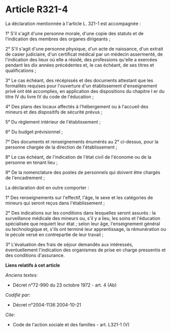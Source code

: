 # Article R321-4

La déclaration mentionnée à l'article L. 321-1 est accompagnée : 

1° S'il s'agit d'une personne morale, d'une copie des statuts et de l'indication des membres des organes dirigeants ; 

2° S'il s'agit d'une personne physique, d'un acte de naissance, d'un extrait de casier judiciaire, d'un certificat médical
par un médecin assermenté, de l'indication des lieux où elle a résidé, des professions qu'elle a exercées pendant les dix
années précédentes et, le cas échéant, de ses titres et qualifications ; 

3° Le cas échéant, des récépissés et des documents attestant que les formalités requises pour l'ouverture d'un établissement
d'enseignement privé ont été accomplies, en application des dispositions du chapitre I er du titre IV du livre IV du code de
l'éducation ; 

4° Des plans des locaux affectés à l'hébergement ou à l'accueil des mineurs et des dispositifs de sécurité prévus ; 

5° Du règlement intérieur de l'établissement ; 

6° Du budget prévisionnel ; 

7° Des documents et renseignements énumérés au 2° ci-dessus, pour la personne chargée de la direction de l'établissement ; 

8° Le cas échéant, de l'indication de l'état civil de l'économe ou de la personne en tenant lieu ; 

9° De la nomenclature des postes de personnels qui doivent être chargés de l'encadrement ; 

La déclaration doit en outre comporter : 

1° Des renseignements sur l'effectif, l'âge, le sexe et les catégories de mineurs qui seront reçus dans l'établissement ; 

2° Des indications sur les conditions dans lesquelles seront assurés : la surveillance médicale des mineurs ou, s'il y a
lieu, les soins et l'éducation spécialisée que requiert leur état ; selon leur âge, l'enseignement général ou technologique
et, s'ils ont terminé leur apprentissage, la rémunération ou le pécule versé en contrepartie de leur travail ; 

3° L'évaluation des frais de séjour demandés aux intéressés, éventuellement l'indication des organismes de prise en charge
pressentis et des conditions d'assurance.

**Liens relatifs à cet article**

_Anciens textes_:

  - Décret n°72-990 du 23 octobre 1972 - art. 4 (Ab)

_Codifié par_:

  - Décret n°2004-1136 2004-10-21

_Cite_:

  - Code de l'action sociale et des familles - art. L321-1 (V)
